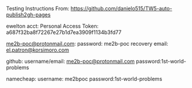 Testing Instructions From: https://github.com/danielo515/TW5-auto-publish2gh-pages

ewelton acct:
	Personal Access Token: a687f32ba8f72267e27b1d7ea3909f1134b3fd77

me2b-poc@protonmail.com:
	password: me2b-poc
	recovery email: el.patron@korsimoro.com

github:
	username/email: me2b-poc@protonmail.com
	password:1st-world-problems

namecheap:
	username: me2bpoc
	password:1st-world-problems

